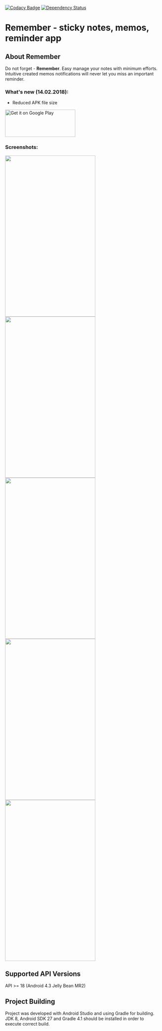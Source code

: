 [![Codacy Badge](https://api.codacy.com/project/badge/Grade/2393717bb70d4d66877eac9582752c0b)](https://www.codacy.com/app/DFedonnikov/Remember?utm_source=github.com&amp;utm_medium=referral&amp;utm_content=DFedonnikov/Remember&amp;utm_campaign=Badge_Grade) [![Dependency Status](https://www.versioneye.com/user/projects/5a8709300fb24f5141a526d7/badge.svg?style=flat-square)](https://www.versioneye.com/user/projects/5a8709300fb24f5141a526d7)
# Remember - sticky notes, memos, reminder app

## About Remember
Do not forget - __Remember__. Easy manage your notes with minimum efforts. Intuitive created memos notifications will never let you miss an important reminder.

### What's new (14.02.2018):
* Reduced APK file size

[<img alt='Get it on Google Play' src='https://play.google.com/intl/en_us/badges/images/generic/en_badge_web_generic.png' width="227" height="88"/>](http://play.google.com/store/apps/details?id=com.gnest.remember)

### Screenshots:

<img src='https://lh3.googleusercontent.com/aaQT4TMF3VsbvhqkyMCYZAPXV78U3J74XWhEMAD0_Hvb4ADe_m94KneA4hxOOmAyUdw=h900-rw' width="292" height="519"/> <img src='https://lh3.googleusercontent.com/62PQWVlehQ5zIoJPw_iCIE6kTMS1U92BjykQSY-uKhQMoUcLeLkNen--5nxEC2wwJA=h900-rw' width="292" height="519"/> <img src='https://lh3.googleusercontent.com/s5iIgHg1_kvPxxProxk2D77ZIyUMUhZ_U9a1OwzEQjhplZe6dIjliVv-0mh2751Yfw=h900-rw' width="292" height="519"/> <img src='https://lh3.googleusercontent.com/ZcPqsrfjIYFAsEw8gOtjbx2F_IwwMjUO5rybkunzDSn6liS5MhgEOU_pv54hj6gfsjw=h900-rw' width="292" height="519"/> <img src='https://lh3.googleusercontent.com/kd2vSIJTQ2Ki_ZzEm6NTDH8_gtpLckapFSWA9eROlmxICuPPwN6F9PMQdkLLQK-w1uk=h900-rw' width="292" height="519"/>

## Supported API Versions
API >= 18 (Android 4.3 Jelly Bean MR2)

## Project Building

Project was developed with Android Studio and using Gradle for building. JDK 8, Android SDK 27 and Gradle 4.1 should be installed in order to execute correct build.